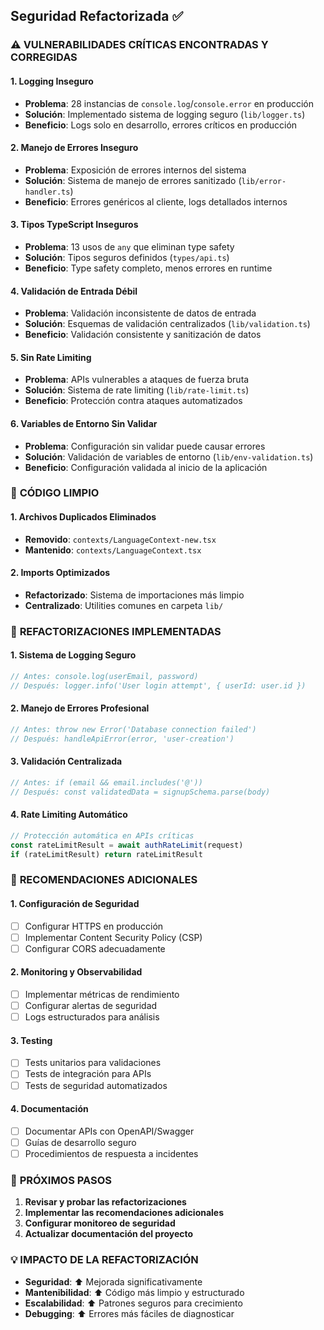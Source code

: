 ## Seguridad Refactorizada ✅

### ⚠️ **VULNERABILIDADES CRÍTICAS ENCONTRADAS Y CORREGIDAS**

#### 1. **Logging Inseguro**
- **Problema**: 28 instancias de `console.log`/`console.error` en producción
- **Solución**: Implementado sistema de logging seguro (`lib/logger.ts`)
- **Beneficio**: Logs solo en desarrollo, errores críticos en producción

#### 2. **Manejo de Errores Inseguro**
- **Problema**: Exposición de errores internos del sistema
- **Solución**: Sistema de manejo de errores sanitizado (`lib/error-handler.ts`)
- **Beneficio**: Errores genéricos al cliente, logs detallados internos

#### 3. **Tipos TypeScript Inseguros**
- **Problema**: 13 usos de `any` que eliminan type safety
- **Solución**: Tipos seguros definidos (`types/api.ts`)
- **Beneficio**: Type safety completo, menos errores en runtime

#### 4. **Validación de Entrada Débil**
- **Problema**: Validación inconsistente de datos de entrada
- **Solución**: Esquemas de validación centralizados (`lib/validation.ts`)
- **Beneficio**: Validación consistente y sanitización de datos

#### 5. **Sin Rate Limiting**
- **Problema**: APIs vulnerables a ataques de fuerza bruta
- **Solución**: Sistema de rate limiting (`lib/rate-limit.ts`)
- **Beneficio**: Protección contra ataques automatizados

#### 6. **Variables de Entorno Sin Validar**
- **Problema**: Configuración sin validar puede causar errores
- **Solución**: Validación de variables de entorno (`lib/env-validation.ts`)
- **Beneficio**: Configuración validada al inicio de la aplicación

### 🧹 **CÓDIGO LIMPIO**

#### 1. **Archivos Duplicados Eliminados**
- **Removido**: `contexts/LanguageContext-new.tsx`
- **Mantenido**: `contexts/LanguageContext.tsx`

#### 2. **Imports Optimizados**
- **Refactorizado**: Sistema de importaciones más limpio
- **Centralizado**: Utilities comunes en carpeta `lib/`

### 🔧 **REFACTORIZACIONES IMPLEMENTADAS**

#### 1. **Sistema de Logging Seguro**
```typescript
// Antes: console.log(userEmail, password) 
// Después: logger.info('User login attempt', { userId: user.id })
```

#### 2. **Manejo de Errores Profesional**
```typescript
// Antes: throw new Error('Database connection failed')
// Después: handleApiError(error, 'user-creation')
```

#### 3. **Validación Centralizada**
```typescript
// Antes: if (email && email.includes('@'))
// Después: const validatedData = signupSchema.parse(body)
```

#### 4. **Rate Limiting Automático**
```typescript
// Protección automática en APIs críticas
const rateLimitResult = await authRateLimit(request)
if (rateLimitResult) return rateLimitResult
```

### 📝 **RECOMENDACIONES ADICIONALES**

#### 1. **Configuración de Seguridad**
- [ ] Configurar HTTPS en producción
- [ ] Implementar Content Security Policy (CSP)
- [ ] Configurar CORS adecuadamente

#### 2. **Monitoring y Observabilidad**
- [ ] Implementar métricas de rendimiento
- [ ] Configurar alertas de seguridad
- [ ] Logs estructurados para análisis

#### 3. **Testing**
- [ ] Tests unitarios para validaciones
- [ ] Tests de integración para APIs
- [ ] Tests de seguridad automatizados

#### 4. **Documentación**
- [ ] Documentar APIs con OpenAPI/Swagger
- [ ] Guías de desarrollo seguro
- [ ] Procedimientos de respuesta a incidentes

### 🚀 **PRÓXIMOS PASOS**

1. **Revisar y probar las refactorizaciones**
2. **Implementar las recomendaciones adicionales**
3. **Configurar monitoreo de seguridad**
4. **Actualizar documentación del proyecto**

### 💡 **IMPACTO DE LA REFACTORIZACIÓN**

- **Seguridad**: ⬆️ Mejorada significativamente
- **Mantenibilidad**: ⬆️ Código más limpio y estructurado
- **Escalabilidad**: ⬆️ Patrones seguros para crecimiento
- **Debugging**: ⬆️ Errores más fáciles de diagnosticar
